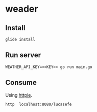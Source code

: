 # weader 

## Install

```
glide install
```

## Run server 

```
WEATHER_API_KEY=<<KEY>> go run main.go
```

## Consume

Using [httpie](https://github.com/jakubroztocil/httpie).

```
http  localhost:8080/lucasefe
```


